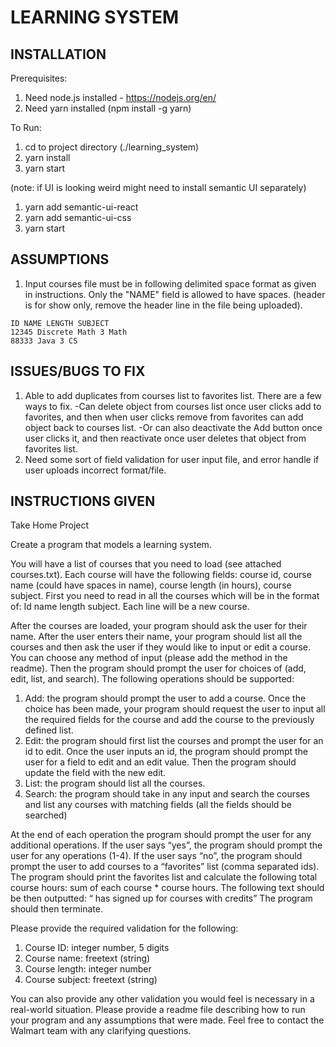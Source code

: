 # LEARNING SYSTEM
## INSTALLATION
Prerequisites:
1. Need node.js installed - https://nodejs.org/en/
2. Need yarn installed (npm install -g yarn)

To Run:
1. cd to project directory (./learning_system)
2. yarn install
3. yarn start

(note: if UI is looking weird might need to install semantic UI separately)
1. yarn add semantic-ui-react
2. yarn add semantic-ui-css
3. yarn start
## ASSUMPTIONS
1. Input courses file must be in following delimited space format as given in instructions. Only the "NAME" field is allowed to have spaces. (header is for show only, remove the header line in the file being uploaded).
```
ID NAME LENGTH SUBJECT
12345 Discrete Math 3 Math
88333 Java 3 CS
```
## ISSUES/BUGS TO FIX
1. Able to add duplicates from courses list to favorites list. There are a few ways to fix.
-Can delete object from courses list once user clicks add to favorites, and then when user clicks remove from favorites can add object back to courses list.
-Or can also deactivate the Add button once user clicks it, and then reactivate once user deletes that object from favorites list. 
2. Need some sort of field validation for user input file, and error handle if user uploads incorrect format/file.  
## INSTRUCTIONS GIVEN
Take Home Project

Create a program that models a learning system.

You will have a list of courses that you need to load (see attached courses.txt). Each course will have the following fields: course id, course name (could have spaces in name), course length (in hours), course subject. First you need to read in all the courses which will be in the format of: Id name length subject. Each line will be a new course.

After the courses are loaded, your program should ask the user for their name. After the user enters their name, your program should list all the courses and then ask the user if they would like to input or edit a course. You can choose any method of input (please add the method in the readme). Then the program should prompt the user for choices of (add, edit, list, and search). The following operations should be supported:

1)	Add: the program should prompt the user to add a course. Once the choice has been made, your program should request the user to input all the required fields for the course and add the course to the previously defined list.
2)	Edit: the program should first list the courses and prompt the user for an id to edit. Once the user inputs an id, the program should prompt the user for a field to edit and an edit value. Then the program should update the field with the new edit.
3)	List: the program should list all the courses. 
4)	Search: the program should take in any input and search the courses and list any courses with matching fields (all the fields should be searched)

At the end of each operation the program should prompt the user for any additional operations. If the user says “yes”, the program should prompt the user for any operations (1-4). If the user says “no”, the program should prompt the user to add courses to a “favorites” list (comma separated ids). The program should print the favorites list and calculate the following total course hours: sum of each course * course hours. The following text should be then outputted:
“<user name inputted> has signed up for <number of courses> courses with <total course hours> credits”
The program should then terminate.

Please provide the required validation for the following:
1)	Course ID: integer number, 5 digits
2)	Course name: freetext (string) 
3)	Course length: integer number
4)	Course subject: freetext (string)

You can also provide any other validation you would feel is necessary in a real-world situation. Please provide a readme file describing how to run your program and any assumptions that were made. Feel free to contact the Walmart team with any clarifying questions.
